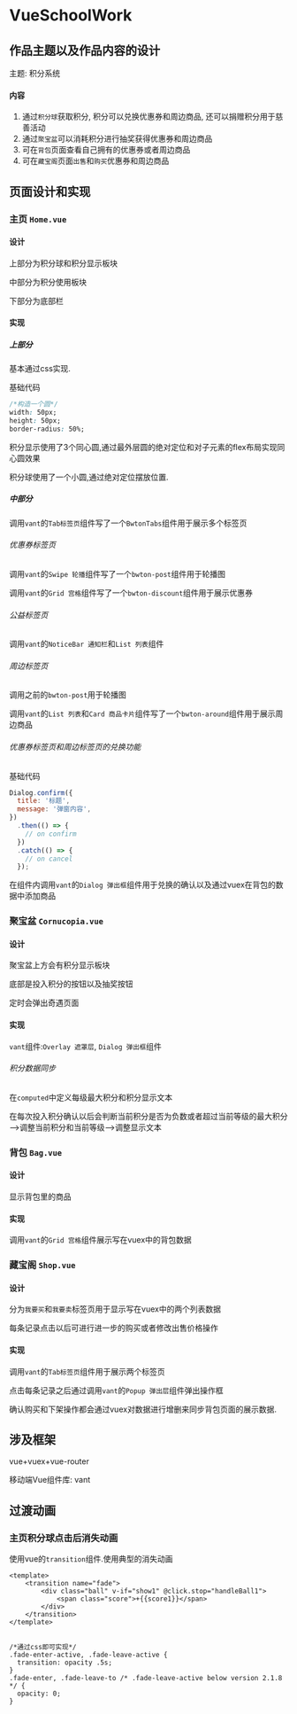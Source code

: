# VueSchoolWork

## 作品主题以及作品内容的设计

主题: 积分系统

#### 内容

1.  通过`积分球`获取积分, 积分可以兑换优惠券和周边商品, 还可以捐赠积分用于慈善活动
2.  通过`聚宝盆`可以消耗积分进行抽奖获得优惠券和周边商品
3.  可在`背包`页面查看自己拥有的优惠券或者周边商品
4.  可在`藏宝阁`页面`出售`和`购买`优惠券和周边商品

## 页面设计和实现

### 主页 `Home.vue`

#### 设计

上部分为积分球和积分显示板块

中部分为积分使用板块

下部分为底部栏

#### 实现

##### 上部分

基本通过css实现.

基础代码

```css
/*构造一个圆*/
width: 50px;
height: 50px;
border-radius: 50%;
```

积分显示使用了3个同心圆,通过最外层圆的绝对定位和对子元素的flex布局实现同心圆效果

积分球使用了一个小圆,通过绝对定位摆放位置.

##### 中部分

调用`vant`的`Tab标签页`组件写了一个`BwtonTabs`组件用于展示多个标签页

###### 优惠券标签页

调用`vant`的`Swipe 轮播`组件写了一个`bwton-post`组件用于轮播图

调用`vant`的`Grid 宫格`组件写了一个`bwton-discount`组件用于展示优惠券

###### 公益标签页

调用`vant`的`NoticeBar 通知栏`和`List 列表`组件

###### 周边标签页

调用之前的`bwton-post`用于轮播图

调用`vant`的`List 列表`和`Card 商品卡片`组件写了一个`bwton-around`组件用于展示周边商品

###### 优惠券标签页和周边标签页的兑换功能

基础代码

```js
Dialog.confirm({
  title: '标题',
  message: '弹窗内容',
})
  .then(() => {
    // on confirm
  })
  .catch(() => {
    // on cancel
  });
```

在组件内调用`vant`的`Dialog 弹出框`组件用于兑换的确认以及通过vuex在背包的数据中添加商品

### 聚宝盆 `Cornucopia.vue`

#### 设计

聚宝盆上方会有积分显示板块

底部是投入积分的按钮以及抽奖按钮

定时会弹出奇遇页面

#### 实现

`vant`组件:`Overlay 遮罩层`, `Dialog 弹出框`组件

###### 积分数据同步

在`computed`中定义每级最大积分和积分显示文本

在每次投入积分确认以后会判断当前积分是否为负数或者超过当前等级的最大积分—>调整当前积分和当前等级—>调整显示文本

### 背包 `Bag.vue`

#### 设计

显示背包里的商品

#### 实现

调用`vant`的`Grid 宫格`组件展示写在vuex中的背包数据

### 藏宝阁 `Shop.vue`

#### 设计

分为`我要买`和`我要卖`标签页用于显示写在vuex中的两个列表数据

每条记录点击以后可进行进一步的购买或者修改出售价格操作

#### 实现

调用`vant`的`Tab标签页`组件用于展示两个标签页

点击每条记录之后通过调用`vant`的`Popup 弹出层`组件弹出操作框

确认购买和下架操作都会通过vuex对数据进行增删来同步背包页面的展示数据.

## 涉及框架

vue+vuex+vue-router

移动端Vue组件库: vant

## 过渡动画

### 主页积分球点击后消失动画

使用vue的`transition`组件.使用典型的消失动画

```vue
<template>
	<transition name="fade">
		<div class="ball" v-if="show1" @click.stop="handleBall1">
			<span class="score">+{{score1}}</span>
		</div>
	</transition>
</template>


/*通过css即可实现*/
.fade-enter-active, .fade-leave-active {
  transition: opacity .5s;
}
.fade-enter, .fade-leave-to /* .fade-leave-active below version 2.1.8 */ {
  opacity: 0;
}
```
